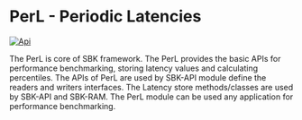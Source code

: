 <!--
Copyright (c) KMG. All Rights Reserved.

Licensed under the Apache License, Version 2.0 (the "License");
you may not use this file except in compliance with the License.
You may obtain a copy of the License at

    http://www.apache.org/licenses/LICENSE-2.0
-->
# PerL - Periodic Latencies

[![Api](https://img.shields.io/badge/PerL-API-brightgreen)](https://kmgowda.github.io/SBK/perl/javadoc/index.html)

The PerL is core of SBK framework. The PerL provides the basic APIs for performance benchmarking, storing latency 
values and calculating percentiles. The APIs of PerL are used by SBK-API module define the readers and writers 
interfaces. The Latency store methods/classes are used by SBK-API and SBK-RAM. The PerL module can be used any 
application for performance benchmarking.
